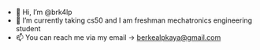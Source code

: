 - 👋 Hi, I’m @brk4lp
- 🌱 I’m currently taking cs50 and I am freshman mechatronics engineering student
- 📫 You can reach me via my email -> berkealpkaya@gmail.com

